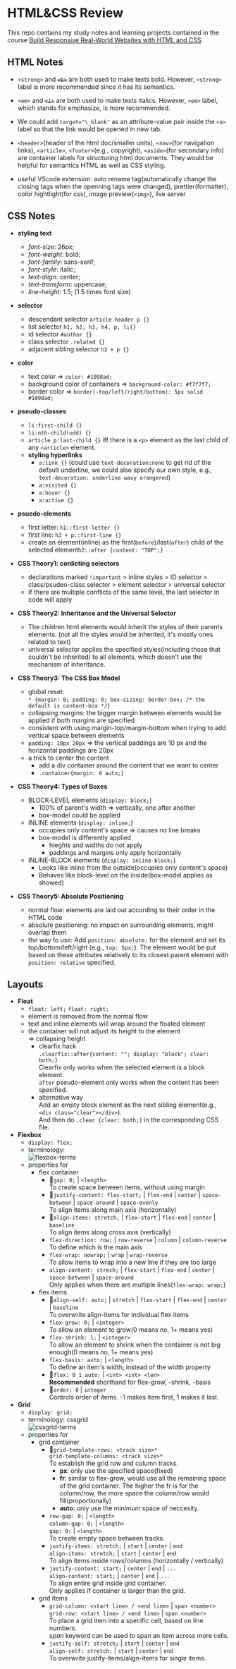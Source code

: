 # HTML&CSS Review

This repo contains my study notes and learning projects contained in the course [Build Responsive Real-World Websites with HTML and CSS](https://www.udemy.com/course/design-and-develop-a-killer-website-with-html5-and-css3/).

## HTML Notes

- `<strong>` and ~~`<b>`~~ are both used to make texts bold. However, `<strong>` label is more recommended since it has its semantics.

- `<em>` and ~~`<i>`~~ are both used to make texts italics. However, `<em>` label, which stands for emphasize, is more recommended.

- We could add `target="\_blank"` as an attribute-value pair inside the `<a>` label so that the link would be opened in new tab.

- `<header>`(header of the html doc/smaller units), `<nav>`(for navigation links), `<article>`, `<footer>`(e.g., copyright), `<aside>`(for secondary info) are container labels for structuring html documents. They would be helpful for semantics HTML as well as CSS styling.

- useful VScode extension: auto rename tag(automatically change the closing tags when the openning tags were changed), prettier(formatter), color hightlight(for css), image preview(`<img>`), live server

## CSS Notes

- **styling text**

  - _font-size_: 26px;
  - _font-weight_: bold;
  - _font-family_: sans-serif;
  - _font-style_: italic;
  - _text-align_: center;
  - _text-transform_: uppercase;
  - _line-height_: 1.5; (1.5 times font size)

- **selector**

  - descendant selector `article header p {}`
  - list selector `h1, h2, h3, h4, p, li{}`
  - id selector `#author {}`
  - class selector `.related {}`
  - adjacent sibling selector `h3 + p {}`

- **color**

  - text color => `color: #1098ad;`
  - background color of containers => `background-color: #f7f7f7;`
  - border color => `border(-top/left/right/bottom): 5px solid #1098ad;`

- **pseudo-classes**

  - `li:first-child {}`
  - `li:nth-child(odd) {}`
  - `article p:last-child {}` iff there is a `<p>` element as the last child of any `<article>` element.
  - **styling hyperlinks**
    - `a:link {}` (could use `text-decoration:none` to get rid of the default underline, we could also specify our own style, e.g., `text-decoration: underline wavy orangered`)
    - `a:visited {}`
    - `a:hover {}`
    - `a:active {}`

- **psuedo-elements**

  - first letter: `h1::first-letter {}`
  - first line: `h3 + p::first-line {}`
  - create an element(inline) as the first(`before`)/last(`after`) child of the selected element`h2::after {content: "TOP";}`

- **CSS Theory1: conlicting selectors**
  - declarations marked `!important` > inline styles > ID selector > class/psudeo-class selector > element selector > universal selector
  - if there are multiple conflicts of the same level, the last selector in code will apply
- **CSS Theory2: Inheritance and the Universal Selector**
  - The children html elements would inherit the styles of their parents elements. (not all the styles would be inherited, it's mostly ones related to text)
  - universal selector applies the specified styles(including those that couldn't be inherited) to all elements, which doesn't use the mechanism of inheritance.
- **CSS Theory3: The CSS Box Model**
  - global reset:  
     `* {margin: 0; padding: 0; box-sizing: border-box; /* the default is content-box */}`
  - collapsing margins: the bigger margin between elements would be applied if both margins are specified
  - consistent with using margin-top/margin-bottom when trying to add vertical space between elements
  - `padding: 10px 20px` => the vertical paddings are 10 px and the horizontal paddings are 20px
  - a trick to center the content
    - add a div container around the content that we want to center
    - `.container{margin: 0 auto;}`
- **CSS Theory4: Types of Boxes**
  - BLOCK-LEVEL elements (`display: block;`)
    - 100% of parent's width => vertically, one after another
    - box-model could be applied
  - INLINE elements (`display: inline;`)
    - occupies only content's space => causes no line breaks
    - box-model is differently applied
      - hieghts and widths do not apply
      - paddings and margins only apply horizontally
  - INLINE-BLOCK elements (`display: inline-block;`)
    - Looks like inline from the outside(occupies only content's space)
    - Behaves like block-level on the inside(box-model applies as showed)
- **CSS Theory5: Absolute Positioning**
  - normal flow: elements are laid out according to their order in the HTML code
  - absolute positioning: no impact on surrounding elements, might overlap them
  - the way to use: Add `position: absolute;` for the element and set its top/bottom/left/right (e.g., `top: 5px;`). The element would be put based on these attributes relatively to its closest parent element with `position: relative` specified.

## Layouts

- **Float**
  - `float: left;` `float: right;`
  - element is removed from the normal flow
  - text and inline elements will wrap around the floated element
  - the container will not adjust its height to the element  
    => collapsing height
    - clearfix hack  
      `.clearfix::after{content: ""; display: "block"; clear: both;}`  
      Clearfix only works when the selected element is a block element.  
      `after` pseudo-element only works when the content has been specified.
    - alternative way  
      Add an empty block element as the next sibling element(e.g., `<div class="clear"></div>`).  
      And then do `.clear {clear: both;}` in the corresponding CSS file.
- **Flexbox**
  - `display: flex;`
  - terminology:  
    ![flexbox-terms](image/flexbox.png)
  - properties for
    - flex container
      - 🦍`gap: 0;` | `<length>`  
        To create space between items, without using margin
      - 🦍`justify-content: flex-start;` | `flex-end` | `center` | `space-between` | `space-around` | `space-evenly`  
        To align items along main axis (horizontally)
      - 🦍`align-items: stretch;` | `flex-start` | `flex-end` | `center` | `baseline`  
        To align items along cross axis (vertically)
      - `flex-direction: row;` | `row-reverse` | `column` | `column-reverse`  
        To define which is the main axis
      - `flex-wrap: nowrap;` | `wrap` | `wrap-reverse`  
        To allow items to wrap into a new line if they are too large
      - `align-content: strech;` | `flex-start` | `flex-end` | `center` | `space-between` | `space-around`  
        Only applies when there are multiple lines(`flex-wrap: wrap;`)
    - flex items
      - 🦍`align-self: auto;` | `stretch` | `flex-start` | `flex-end` | `center` | `baseline`  
        To overwrite align-items for individual flex items
      - `flex-grow: 0;` | `<integer>`  
        To allow an element to grow(0 means no, 1+ means yes)
      - `flex-shrink: 1;` | `<integer>`  
        To allow an element to shrink when the container is not big enough(0 means no, 1+ means yes)
      - `flex-basis: auto;` | `<length>`  
        To define an item's width, instead of the width property
      - 🦍`flex: 0 1 auto;` | `<int> <int> <len>`  
        **Recommended** shorthand for flex-grow, -shrink, -basis
      - 🦍`order: 0` | `integer`  
        Controls order of items. -1 makes item first, 1 makes it last.
- **Grid**
  - `display: grid;`
  - terminology: cssgrid  
    ![cssgrid-terms](image/cssgrid.png)
  - properties for
    - grid container
      - 🦍`grid-template-rows: <track size>*`  
        `grid-template-columns: <track size>*`  
        To establish the grid row and column tracks.
        - **px**: only use the specified space(fixed)
        - **fr**: similar to flex-grow, would use all the remaining space of the grid container. The higher the fr is for the column/row, the more space the column/row would fill(proportionally)
        - **auto**: only use the minimum space of neccesity.
      - `row-gap: 0;` | `<length>`  
        `column-gap: 0;` | `<length>`  
        `gap: 0;` | `<length>`  
        To create empty space between tracks.
      - `justify-items: stretch;` | `start` | `center` | `end`  
        `align-items: stretch;` | `start` | `center` | `end`  
        To align items inside rows/columns (horizontally / vertically)
      - `justify-content: start;` | `center` | `end` | `...`  
        `align-content: start;` | `center` | `end` | `...`  
        To align entire grid inside grid container.  
        Only applies if container is larger than the grid.
    - grid items
      - `grid-column: <start line> / <end line>` | `span <number>`  
        `grid-row: <start line> / <end line>` | `span <number>`  
        To place a grid item into a specific cell, based on line numbers.  
        _span_ keyword can be used to span an item across more cells.
      - `justify-self: stretch;` | `start` | `center` | `end`  
        `align-self: stretch;` | `start` | `center` | `end`  
        To overwrite justify-items/align-items for single items.
